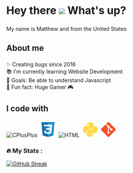 <h1>
  Hey there
  <img src="https://media.giphy.com/media/hvRJCLFzcasrR4ia7z/giphy.gif" width="30px"/>
  What's up?
</h1>

###

<p align="left">My name is Matthew and from the United States</p>

###

<h2 align="left">About me</h2>

###

<p align="left">✨ Creating bugs since 2016<br>📚 I'm currently learning Website Development<br>🎯 Goals: Be able to understand Javascript<br>🎲 Fun fact: Huge Gamer 🎮</p>

###

<h2 align="left">I code with</h2>

###

<div align="left">
  <img src="https://github.com/devicons/devicon/blob/master/icons/java/java-original-plain.svg" title="CPlusPlus" alt="CPlusPlus" width="40" height="40"/>&nbsp;
  <img src="https://github.com/devicons/devicon/blob/master/icons/css3/css3-original.svg" title="CSS3" alt="CSS3" width="40" height="40"/>&nbsp;
  <img src="[https://github.com/devicons/devicon/blob/master/icons/html5/html5-plain.svg" title="HTML" alt="HTML" width="40" height="40"/>&nbsp;
  <img src="https://github.com/devicons/devicon/blob/master/icons/python/python-plain.svg" title="Python" alt="Python" width="40" height="40"/>&nbsp;
  <img src="https://github.com/devicons/devicon/blob/master/icons/git/git-plain.svg" title="Git" alt="Git" width="40" height="40"/>&nbsp;
  
  <!--<img width="12" />-->

</div>

### :fire: My Stats :

[![GitHub Streak](https://github-readme-streak-stats.herokuapp.com?user=MCGitHub15&theme=tokyonight-duo&mode=weekly)](https://git.io/streak-stats)
<!--
**MCGitHub15/MCGitHub15** is a ✨ _special_ ✨ repository because its `README.md` (this file) appears on your GitHub profile.

Here are some ideas to get you started:

- 🔭 I’m currently working on ...
- 🌱 I’m currently learning ...
- 👯 I’m looking to collaborate on ...
- 🤔 I’m looking for help with ...
- 💬 Ask me about ...
- 📫 How to reach me: ...
- 😄 Pronouns: ...
- ⚡ Fun fact: ...
-->
